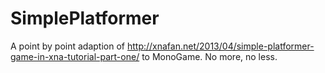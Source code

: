 # SimplePlatformer

A point by point adaption of http://xnafan.net/2013/04/simple-platformer-game-in-xna-tutorial-part-one/ to MonoGame.
No more, no less.
